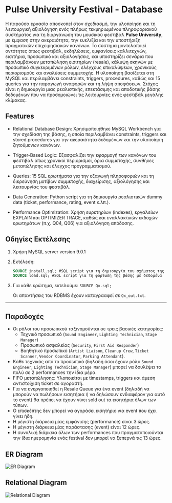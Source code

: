 # Pulse University Festival - Database

Η παρούσα εργασία αποσκοπεί στον σχεδιασμό, την υλοποίηση και τη λειτουργική αξιολόγηση ενός πλήρως τεκμηριωμένου πληροφοριακού συστήματος για τη διοργάνωση του μουσικού φεστιβάλ **Pulse University**, με έμφαση στην ακεραιότητα, την ευελιξία και την υποστήριξη πραγματικών επιχειρησιακών κανόνων. Το σύστημα μοντελοποιεί οντότητες όπως φεστιβάλ, εκδηλώσεις, εμφανίσεις καλλιτεχνών, εισιτήρια, προσωπικό και αξιολογήσεις, και υποστηρίζει σενάρια που περιλαμβάνουν μεταπώληση εισιτηρίων (resale), κάλυψη σκηνών με προσωπικό συγκεκριμένων ρόλων, ελέγχους επικαλύψεων, χρονικούς περιορισμούς και αναλύσεις συμμετοχής. Η υλοποίηση βασίζεται στη MySQL και περιλαμβάνει constraints, triggers, procedures, καθώς και 15 queries για την παραγωγή αναφορών και τη λήψη αποφάσεων. Στόχος είναι η δημιουργία μιας ρεαλιστικής, επεκτάσιμης και αποδοτικής βάσης δεδομένων που να προσομοιώνει τις λειτουργίες ενός φεστιβάλ μεγάλης κλίμακας.

## Features
* Relational Database Design: Χρησιμοποιήθηκε MySQL Workbench για την σχεδίαση της βάσης, η οποία περιλαμβάνει constraints, triggers και stored procedures για την ακεραιότητα δεδομένων και την υλοποίηση ζητούμενων κανόνων.

* Trigger-Based Logic: Εξασφαλίζει την εφαρμογή των κανόνων του φεστιβάλ όπως χρονικοί περιορισμοί, όρια συμμετοχής, συνθήκες μεταπώλησης και έλεγχος προγραμματισμού.

* Queries: 15 SQL ερωτήματα για την εξαγωγή πληροφοριών και τη διερεύνηση μοτίβων συμμετοχής, διαχείρισης, αξιολόγησης και λειτουργίας του φεστιβάλ.

* Data Generation: Python script για τη δημιουργία ρεαλιστικών dummy data (ticket, performance, rating, event κ.λπ.).

* Performance Optimization: Χρήση ευρετηρίων (indexes), εργαλείων EXPLAIN και OPTIMIZER TRACE, καθώς και εναλλακτικών εκδοχών ερωτημάτων (π.χ. Q04, Q06) για αξιολόγηση απόδοσης.

## Οδηγίες Εκτέλεσης

1. Χρήση MySQL server version 9.0.1
2. Εκτέλεση:

   ```sql
   SOURCE install.sql; #SQL script για τη δημιουργία του σχήματος της βάσης μας
   SOURCE load.sql; #SQL script για τη φόρτωση της βάσης με δεδομένα
   ```
3. Για κάθε ερώτημα, εκτελούμε: `SOURCE Qx.sql;`
   
   Οι απαντήσεις του RDBMS έχουν καταγρααφεί σε `Qx_out.txt`.
---

## Παραδοχές
* Οι ρόλοι του προσωπικού ταξινομούνται σε τρεις βασικές κατηγορίες:
  * Τεχνικό προσωπικό (`Sound Engineer`, `Lighting Technician`, `Stage Manager`)
  * Προσωπικό ασφαλείας (`Security`, `First Aid Responder`)
  * Βοηθητικό προσωπικό (`Artist Liaison`, `Cleanup Crew`, `Ticket Scanner`, `Vendor Coordinator`, `Parking Attendant`).
* Κάθε τεχνικός από το προσωπικό (δηλαδή όσοι έχουν ρόλο `Sound Engineer`, `Lighting Technician`, `Stage Manager`) μπορεί να δουλέψει το πολύ σε 2 performances την ίδια μέρα.
* FIFO μεταπώλησης: Υλοποιείται με timestamps, triggers και άμεση αντιστοίχιση ticket σε αγοραστή.
* Για να ενεργοποιηθεί η Resale Queue για ένα event (δηλαδή να μπορούν να πωλήσουν εισητήρια ή να δηλώσουν ενδιαφέρον για αυτό το event) θα πρέπει να έχουν γίνει sold out τα εισητήρια όλων των τύπων.
* Ο επισκέπτης δεν μπορεί να αγοράσει εισητήριο για event που έχει γίνει ήδη. 
* Η μέγιστη διάρκεια μίας εμφάνισης (performance) είναι 3 ώρες.
* Η μέγιστη διάρκεια μίας παράστασης (event) είναι 12 ώρες.
* Η συνολική διάρκεια όλων των performances που πραγματοποιούνται την ίδια ημερομηνία ενός festival δεν μπορεί να ξεπερνά τις 13 ώρες.
  


## ER Diagram
![ER Diagram](https://github.com/user-attachments/assets/6bf1768c-380f-4231-a85a-37464f330b0b)

## Relational Diagram
![Relational Diagram](https://github.com/user-attachments/assets/5cb67ff7-d9eb-4044-ad70-73f152c14ced)



